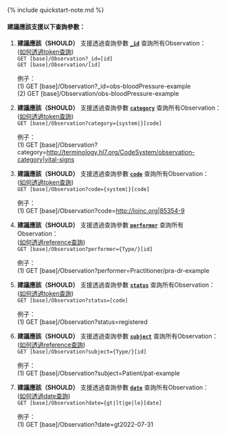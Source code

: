{% include quickstart-note.md %}

#### 建議應該支援以下查詢參數：

1. **建議應該（SHOULD）** 支援透過查詢參數 **[`_id`](SearchParameter-Observation-id.html)** 查詢所有Observation：               
    ([如何透過token查詢](http://hl7.org/fhir/R4/search.html#token))  
    `GET [base]/Observation?_id=[id]`  
    `GET [base]/Observation/[id]`

    例子：  
      (1) GET [base]/Observation?_id=obs-bloodPressure-example  
      (2) GET [base]/Observation/obs-bloodPressure-example


2. **建議應該（SHOULD）** 支援透過查詢參數 **[`category`](SearchParameter-Observation-category.html)** 查詢所有Observation：    
    ([如何透過token查詢](http://hl7.org/fhir/R4/search.html#token))    
    `GET [base]/Observation?category={system|}[code]`

    例子：  
      (1) GET [base]/Observation?category=http://terminology.hl7.org/CodeSystem/observation-category|vital-signs


3. **建議應該（SHOULD）** 支援透過查詢參數 **[`code`](SearchParameter-Observation-clinical-code.html)** 查詢所有Observation：      
    ([如何透過token查詢](http://hl7.org/fhir/R4/search.html#token))  
    `GET [base]/Observation?code={system|}[code]`

    例子：  
      (1) GET [base]/Observation?code=http://loinc.org|85354-9


4. **建議應該（SHOULD）** 支援透過查詢參數 **[`performer`](SearchParameter-Observation-performer.html)** 查詢所有Observation：    
    ([如何透過reference查詢](http://hl7.org/fhir/R4/search.html#reference))    
    `GET [base]/Observation?performer={Type/}[id]`

    例子：  
      (1) GET [base]/Observation?performer=Practitioner/pra-dr-example


5. **建議應該（SHOULD）** 支援透過查詢參數 **[`status`](SearchParameter-Observation-status.html)** 查詢所有Observation：      
    ([如何透過token查詢](http://hl7.org/fhir/R4/search.html#token))  
    `GET [base]/Observation?status=[code]`

    例子：  
      (1) GET [base]/Observation?status=registered


6. **建議應該（SHOULD）** 支援透過查詢參數 **[`subject`](SearchParameter-Observation-subject.html)** 查詢所有Observation：      
    ([如何透過reference查詢](http://hl7.org/fhir/R4/search.html#reference))    
    `GET [base]/Observation?subject={Type/}[id]`

    例子：  
      (1) GET [base]/Observation?subject=Patient/pat-example


7. **建議應該（SHOULD）** 支援透過查詢參數 **[`date`](SearchParameter-Observation-date.html)** 查詢所有Observation：  
    ([如何透過date查詢](http://hl7.org/fhir/R4/search.html#date))  
    `GET [base]/Observation?date={gt|lt|ge|le}[date]`

    例子：  
      (1) GET [base]/Observation?date=gt2022-07-31
